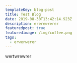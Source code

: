 ```yaml
---
templateKey: blog-post
title: Test Blog
date: 2019-08-30T13:42:14.923Z
description: ererewrerer
featuredpost: true
featuredimage: /img/coffee.png
tags:
  - erwerwerer
---
```

wertwrewrer
